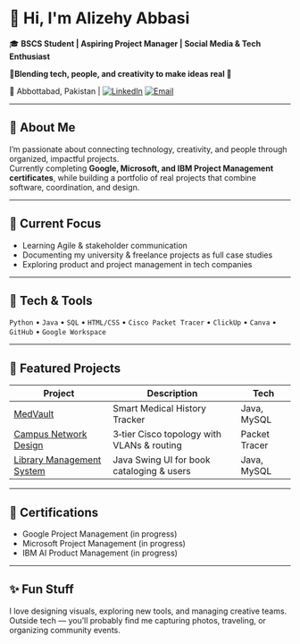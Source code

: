   
# 👋 Hi, I'm Alizehy Abbasi

🎓 **BSCS Student | Aspiring Project Manager | Social Media & Tech Enthusiast**

  🚀**Blending tech, people, and creativity to make ideas real 🚀**
    
📍 Abbottabad, Pakistan | [![LinkedIn](https://img.shields.io/badge/LinkedIn-0077B5?style=flat&logo=linkedin&logoColor=white)](https://linkedin.com/in/alizehy-kibria-7550a1211)
[![Email](https://img.shields.io/badge/Email-D14836?style=flat&logo=gmail&logoColor=white)](mailto:alizehyabbasi@gmail.com)

---

## 🌱 About Me
I’m passionate about connecting technology, creativity, and people through organized, impactful projects.  
Currently completing **Google, Microsoft, and IBM Project Management certificates**, while building a portfolio of real projects that combine software, coordination, and design.

---

## 🧭 Current Focus
- Learning Agile & stakeholder communication  
- Documenting my university & freelance projects as full case studies  
- Exploring product and project management in tech companies  

---

## 🧰 Tech & Tools
`Python` • `Java` • `SQL` • `HTML/CSS` • `Cisco Packet Tracer` • `ClickUp` • `Canva` • `GitHub` • `Google Workspace`

---

## 💼 Featured Projects
| Project | Description | Tech |
|----------|--------------|------|
| [MedVault](./MedVault) | Smart Medical History Tracker | Java, MySQL |
| [Campus Network Design](./CampusNetworkDesign) | 3‑tier Cisco topology with VLANs & routing | Packet Tracer |
| [Library Management System](./LibraryManagementSystem) | Java Swing UI for book cataloging & users | Java, MySQL |

---

## 🧠 Certifications
- Google Project Management (in progress)  
- Microsoft Project Management (in progress)  
- IBM AI Product Management (in progress)  

---

## ✨ Fun Stuff
I love designing visuals, exploring new tools, and managing creative teams.  
Outside tech — you’ll probably find me capturing photos, traveling, or organizing community events.
